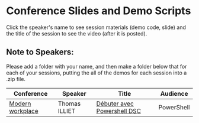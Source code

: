 # Conference Slides and Demo Scripts

Click the speaker's name to see session materials (demo code, slide) and the title of the session to see the video (after it is posted).

## Note to Speakers:

Please add a folder with your name, and then make a folder below that for each of your sessions, putting the all of the demos for each session into a .zip file.

| Conference                                        | Speaker       | Title                                                                          | Audience   |
| ------------------------------------------------- | ------------- | ------------------------------------------------------------------------------ | ---------- |
| [Modern workplace](https://modern-workplace.pro/) | Thomas ILLIET | [Débuter avec Powershell DSC](2018/Thomas_ILLIET/Debuter_avec_Powershell_DSC/) | PowerShell |

